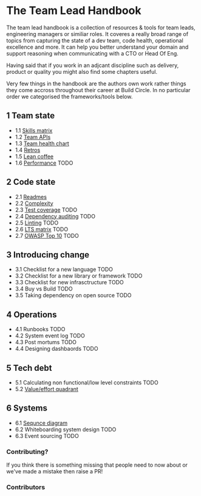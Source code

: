 # The Team Lead Handbook
The team lead handbook is a collection of resources & tools for team leads, engineering managers or similiar roles. It coveres a really broad range of topics from capturing the state of a dev team, code health, operational excellence and more. It can help you better understand your domain and support reasoning when communicating with a CTO or Head Of Eng.

Having said that if you work in an adjcant discipline such as delivery, product or quality you might also find some chapters useful.

Very few things in the handbook are the authors own work rather things they come accross throughout their career at Build Circle. In no particular order we categorised the frameworks/tools below.

## 1 Team state

* 1.1 [Skills matrix](/chapter_1/skills_matrix.md)
* 1.2 [Team APIs](/chapter_1/team_apis.md)
* 1.3 [Team health chart](/chapter_1/team_health_chart.md)
* 1.4 [Retros](/chapter_1/retros.md)
* 1.5 [Lean coffee](/chapter_1/lean_coffee.md)
* 1.6 [Performance](/chapter_1/performance.md) TODO

## 2 Code state

* 2.1 [Readmes](/chapter_2/readmes.md)
* 2.2 [Complexity](/chapter_2/complexity.md)
* 2.3 [Test coverage](/chapter_2/tests.md) TODO
* 2.4 [Dependency auditing](/chapter_2/dep_audit.md) TODO
* 2.5 [Linting](/chapter_2/code_styling.md) TODO
* 2.6 [LTS matrix](/chapter_2/lts_matrix.md) TODO
* 2.7 [OWASP Top 10](/chapter_2/owasp_10.md) TODO

## 3 Introducing change

* 3.1 Checklist for a new language TODO
* 3.2 Checklist for a new library or framework TODO
* 3.3 Checklist for new infrasctructure TODO
* 3.4 Buy vs Build TODO
* 3.5 Taking dependency on open source TODO

## 4 Operations

* 4.1 Runbooks TODO
* 4.2 System event log TODO
* 4.3 Post mortums TODO
* 4.4 Designing dashbaords TODO

## 5 Tech debt

* 5.1 Calculating non functional/low level constraints TODO
* 5.2 [Value/effort quadrant](/chapter_5/value_effort_quad.md)

## 6 Systems

* 6.1 [Sequnce diagram](/chapter_6/sequence_diagram.md) 
* 6.2 Whiteboarding system design TODO
* 6.3 Event sourcing TODO

### Contributing?
If you think there is something missing that people need to now about or we've made a mistake then raise a PR!

### Contributors